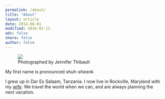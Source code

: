 ```yaml
---
permalink: /about/
title: "About"
layout: article
date: 2014-06-01
modified: 2016-02-11
ads: false
share: false
author: false
---
```


<figure>
	<img src="http://khandelwal.github.io/images/portrait-18f.jpg">
	<figcaption>Photographed by Jennifer Thibault</figcaption>
</figure>

My first name is pronounced *shuh-shaank*. 


I grew up in Dar Es Salaam, Tanzania. I now live in Rockville, Maryland with my
[wife](http://www.sbansal.com). We travel the world when we can, and are always
planning the next vacation. 
